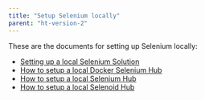 ```yaml
---
title: "Setup Selenium locally"
parent: "ht-version-2"
---
```


These are the documents for setting up Selenium locally:

* [Setting up a local Selenium Solution](setting-up-a-local-selenium-solution-2)
* [How to setup a local Docker Selenium Hub](setup-local-docker-selenium-hub-2)
* [How to setup a local Selenium Hub](setup-local-selenium-hub-2)
* [How to setup a local Selenoid Hub](setup-local-selenoid-hub-2)
